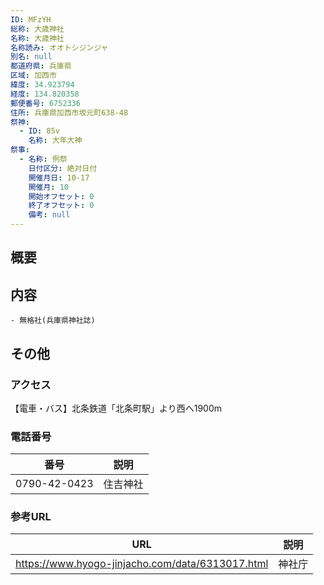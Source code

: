 ```yaml
---
ID: MFzYH
総称: 大歳神社
名称: 大歳神社
名称読み: オオトシジンジャ
別名: null
都道府県: 兵庫県
区域: 加西市
緯度: 34.923794
経度: 134.820358
郵便番号: 6752336
住所: 兵庫県加西市坂元町638-48
祭神:
  - ID: 85v
    名称: 大年大神
祭事:
  - 名称: 例祭
    日付区分: 絶対日付
    開催月日: 10-17
    開催月: 10
    開始オフセット: 0
    終了オフセット: 0
    備考: null
---
```


## 概要

## 内容

    - 無格社(兵庫県神社誌)

## その他

### アクセス

【電車・バス】北条鉄道「北条町駅」より西へ1900m

### 電話番号

| 番号         | 説明     |
| ------------ | -------- |
| 0790-42-0423 | 住吉神社 |

### 参考URL

| URL                                              | 説明   |
| ------------------------------------------------ | ------ |
| https://www.hyogo-jinjacho.com/data/6313017.html | 神社庁 |

